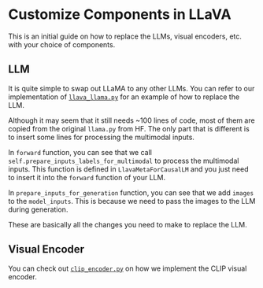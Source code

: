 # Customize Components in LLaVA

This is an initial guide on how to replace the LLMs, visual encoders, etc. with your choice of components.

## LLM

It is quite simple to swap out LLaMA to any other LLMs.  You can refer to our implementation of [`llava_llama.py`](https://raw.githubusercontent.com/haotian-liu/LLaVA/main/llava/model/language_model/llava_llama.py) for an example of how to replace the LLM.

Although it may seem that it still needs ~100 lines of code, most of them are copied from the original `llama.py` from HF.  The only part that is different is to insert some lines for processing the multimodal inputs.

In `forward` function, you can see that we call `self.prepare_inputs_labels_for_multimodal` to process the multimodal inputs.  This function is defined in `LlavaMetaForCausalLM` and you just need to insert it into the `forward` function of your LLM.

In `prepare_inputs_for_generation` function, you can see that we add `images` to the `model_inputs`.  This is because we need to pass the images to the LLM during generation.

These are basically all the changes you need to make to replace the LLM.

## Visual Encoder

You can check out [`clip_encoder.py`](https://github.com/haotian-liu/LLaVA/blob/main/llava/model/multimodal_encoder/clip_encoder.py) on how we implement the CLIP visual encoder.

